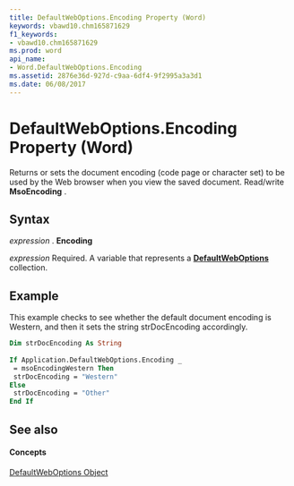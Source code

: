```yaml
---
title: DefaultWebOptions.Encoding Property (Word)
keywords: vbawd10.chm165871629
f1_keywords:
- vbawd10.chm165871629
ms.prod: word
api_name:
- Word.DefaultWebOptions.Encoding
ms.assetid: 2876e36d-927d-c9aa-6df4-9f2995a3a3d1
ms.date: 06/08/2017
---
```



# DefaultWebOptions.Encoding Property (Word)

Returns or sets the document encoding (code page or character set) to be used by the Web browser when you view the saved document. Read/write  **MsoEncoding** .


## Syntax

 _expression_ . **Encoding**

 _expression_ Required. A variable that represents a **[DefaultWebOptions](Word.DefaultWebOptions.md)** collection.


## Example

This example checks to see whether the default document encoding is Western, and then it sets the string strDocEncoding accordingly.


```vb
Dim strDocEncoding As String 
 
If Application.DefaultWebOptions.Encoding _ 
 = msoEncodingWestern Then 
 strDocEncoding = "Western" 
Else 
 strDocEncoding = "Other" 
End If
```


## See also


#### Concepts


[DefaultWebOptions Object](Word.DefaultWebOptions.md)

